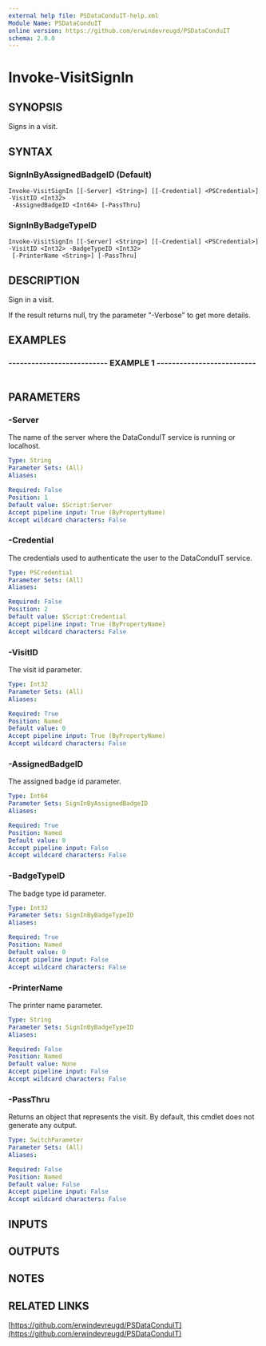 ```yaml
---
external help file: PSDataConduIT-help.xml
Module Name: PSDataConduIT
online version: https://github.com/erwindevreugd/PSDataConduIT
schema: 2.0.0
---
```


# Invoke-VisitSignIn

## SYNOPSIS
Signs in a visit.

## SYNTAX

### SignInByAssignedBadgeID (Default)
```
Invoke-VisitSignIn [[-Server] <String>] [[-Credential] <PSCredential>] -VisitID <Int32>
 -AssignedBadgeID <Int64> [-PassThru]
```

### SignInByBadgeTypeID
```
Invoke-VisitSignIn [[-Server] <String>] [[-Credential] <PSCredential>] -VisitID <Int32> -BadgeTypeID <Int32>
 [-PrinterName <String>] [-PassThru]
```

## DESCRIPTION
Sign in a visit.

If the result returns null, try the parameter "-Verbose" to get more details.

## EXAMPLES

### -------------------------- EXAMPLE 1 --------------------------
```

```

## PARAMETERS

### -Server
The name of the server where the DataConduIT service is running or localhost.

```yaml
Type: String
Parameter Sets: (All)
Aliases: 

Required: False
Position: 1
Default value: $Script:Server
Accept pipeline input: True (ByPropertyName)
Accept wildcard characters: False
```

### -Credential
The credentials used to authenticate the user to the DataConduIT service.

```yaml
Type: PSCredential
Parameter Sets: (All)
Aliases: 

Required: False
Position: 2
Default value: $Script:Credential
Accept pipeline input: True (ByPropertyName)
Accept wildcard characters: False
```

### -VisitID
The visit id parameter.

```yaml
Type: Int32
Parameter Sets: (All)
Aliases: 

Required: True
Position: Named
Default value: 0
Accept pipeline input: True (ByPropertyName)
Accept wildcard characters: False
```

### -AssignedBadgeID
The assigned badge id parameter.

```yaml
Type: Int64
Parameter Sets: SignInByAssignedBadgeID
Aliases: 

Required: True
Position: Named
Default value: 0
Accept pipeline input: False
Accept wildcard characters: False
```

### -BadgeTypeID
The badge type id parameter.

```yaml
Type: Int32
Parameter Sets: SignInByBadgeTypeID
Aliases: 

Required: True
Position: Named
Default value: 0
Accept pipeline input: False
Accept wildcard characters: False
```

### -PrinterName
The printer name parameter.

```yaml
Type: String
Parameter Sets: SignInByBadgeTypeID
Aliases: 

Required: False
Position: Named
Default value: None
Accept pipeline input: False
Accept wildcard characters: False
```

### -PassThru
Returns an object that represents the visit.
By default, this cmdlet does not generate any output.

```yaml
Type: SwitchParameter
Parameter Sets: (All)
Aliases: 

Required: False
Position: Named
Default value: False
Accept pipeline input: False
Accept wildcard characters: False
```

## INPUTS

## OUTPUTS

## NOTES

## RELATED LINKS

[https://github.com/erwindevreugd/PSDataConduIT](https://github.com/erwindevreugd/PSDataConduIT)


